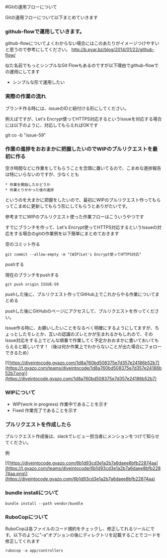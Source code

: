 #Gitの運用フローについて

Gitの運用フローについて以下まとめていきます

### github-flowで運用していきます。

github-flowについてよくわからない場合にはこのあたりがイメージつけやすいと思うので参考にしてください。
http://b.pyar.bz/blog/2014/01/22/github-flow/

似た名前でもっとシンプルなGit Flowもあるのですが以下理由でgithub-flowでの運用にしてます

* シンプルな形で運用したい

### 実際の作業の流れ

ブランチ作る時には、issueのIDと紐付ける形にしてください。

例えばですが、Let's Encrypt使ってHTTPS対応するというIssueを対応する場合には以下のように、対応してもらえればOKです

git co -b "issue-59"

### 作業の進捗をおおまかに把握したいのでWIPのプルリクエストを最初に作る

空き時間などに作業をしてもらうことを念頭に置いてるので、こまめな進捗報告は特にいらないのですが、少なくとも

```
* 作業を開始したかどうか
* 作業とりかかった後の進捗
```

というのを大まかに把握をしたいので、最初にWIPのプルリクエスト作ってもらってこまめに更新してもらう形にしてもらうとありがたいです。

参考までにWIPのプルリクエスト使った作業フローはこういうやつです

すでにブランチを作って、Let's Encrypt使ってHTTPS対応するというIssueの対応をする場合のgitの作業例を以下簡単にまとめておきます

空のコミット作る

```
git commit --allow-empty -m "[WIP]Let's Encrypt使ってHTTPS対応"
```
pushする

現在のブランチをpushする
```
git push origin ISSUE-59
```

pushした後に、プルリクエスト作ってGitHub上でこれからやる作業についてまとめる

pushした後にGitHubのページにアクセスして、プルリクエストを作ってください。

Issue作る時に、お願いしたいことをなるべく明確にするようにしてますが、ちょっとしたモレとか、互いの認識のズレとかが生まれるかもしれので、そのIssue対応をする上でどんな順番で作業してく予定かおおまかに書いておいてもらえると嬉しいです！（後は何か作業上でわからないことが出た場合にフォローできるため）

[![https://diveintocode.gyazo.com/1d8a760bd508375e7d357e24186b52b7](https://t.gyazo.com/teams/diveintocode/1d8a760bd508375e7d357e24186b52b7.png)](https://diveintocode.gyazo.com/1d8a760bd508375e7d357e24186b52b7)


### WIPについて

* WIP(work in progress) 作業中であることを示す  
* Fixed                 作業完了であることを示す　

### プルリクエストを作成したら
プルリクエスト作成後は、slackでレビュー担当者にメンションをつけて知らせてください。

例

[![https://diveintocode.gyazo.com/6b1d93cd3e1a2b7a6daee8bfb22874aa](https://t.gyazo.com/teams/diveintocode/6b1d93cd3e1a2b7a6daee8bfb22874aa.png)](https://diveintocode.gyazo.com/6b1d93cd3e1a2b7a6daee8bfb22874aa)
### bundle installについて  
```
bundle install --path vendor/bundle
```

### RuboCopについて
RuboCopは各ファイルのコード規約をチェックし、修正してれるツールにです。以下のように"-a"オプションの後にディレクトリを記載することでコードを修正してくれます

```
rubocop -a app/controllers
```
